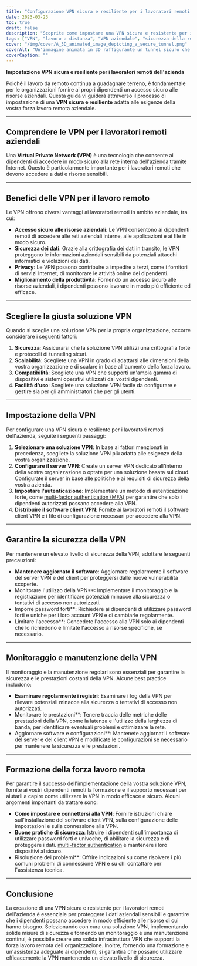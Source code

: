 ```yaml
---
title: "Configurazione VPN sicura e resiliente per i lavoratori remoti dell'azienda"
date: 2023-03-23
toc: true
draft: false
description: "Scoprite come impostare una VPN sicura e resistente per i dipendenti remoti dell'azienda, garantendo un accesso sicuro alle risorse aziendali."
tags: ["VPN", "lavoro a distanza", "VPN aziendale", "sicurezza della rete", "crittografia", "protocolli di tunneling", "Configurazione della VPN", "Server VPN", "Sicurezza VPN", "Manutenzione della VPN", "VPN monitoring", "Soluzione VPN", "autenticazione", "sicurezza dei dati", "privacy", "prestazioni", "scalability", "compatibilità", "formazione dei dipendenti", "migliori pratiche"]
cover: "/img/cover/A_3D_animated_image_depicting_a_secure_tunnel.png"
coverAlt: "Un'immagine animata in 3D raffigurante un tunnel sicuro che collega il computer portatile di un lavoratore remoto a un edificio aziendale, simboleggiando la connessione VPN. Un'icona a forma di scudo si libra sopra il tunnel, a rappresentare la sicurezza e la resilienza."
coverCaption: ""
---
```


**Impostazione VPN sicura e resiliente per i lavoratori remoti dell'azienda**

Poiché il lavoro da remoto continua a guadagnare terreno, è fondamentale per le organizzazioni fornire ai propri dipendenti un accesso sicuro alle risorse aziendali. Questa guida vi guiderà attraverso il processo di impostazione di una **VPN sicura e resiliente** adatta alle esigenze della vostra forza lavoro remota aziendale.

______

## **Comprendere le VPN per i lavoratori remoti aziendali**

Una **Virtual Private Network (VPN)** è una tecnologia che consente ai dipendenti di accedere in modo sicuro alla rete interna dell'azienda tramite Internet. Questo è particolarmente importante per i lavoratori remoti che devono accedere a dati e risorse sensibili.

______

## **Benefici delle VPN per il lavoro remoto**

Le VPN offrono diversi vantaggi ai lavoratori remoti in ambito aziendale, tra cui:

- **Accesso sicuro alle risorse aziendali**: Le VPN consentono ai dipendenti remoti di accedere alle reti aziendali interne, alle applicazioni e ai file in modo sicuro.
- **Sicurezza dei dati**: Grazie alla crittografia dei dati in transito, le VPN proteggono le informazioni aziendali sensibili da potenziali attacchi informatici e violazioni dei dati.
- **Privacy**: Le VPN possono contribuire a impedire a terzi, come i fornitori di servizi Internet, di monitorare le attività online dei dipendenti.
- **Miglioramento della produttività**: Fornendo un accesso sicuro alle risorse aziendali, i dipendenti possono lavorare in modo più efficiente ed efficace.

______

## **Scegliere la giusta soluzione VPN**

Quando si sceglie una soluzione VPN per la propria organizzazione, occorre considerare i seguenti fattori:

1. **Sicurezza**: Assicurarsi che la soluzione VPN utilizzi una crittografia forte e protocolli di tunneling sicuri.
2. **Scalabilità**: Scegliete una VPN in grado di adattarsi alle dimensioni della vostra organizzazione e di scalare in base all'aumento della forza lavoro.
3. **Compatibilità**: Scegliete una VPN che supporti un'ampia gamma di dispositivi e sistemi operativi utilizzati dai vostri dipendenti.
4. **Facilità d'uso**: Scegliete una soluzione VPN facile da configurare e gestire sia per gli amministratori che per gli utenti.

______

## **Impostazione della VPN**

Per configurare una VPN sicura e resiliente per i lavoratori remoti dell'azienda, seguite i seguenti passaggi:

1. **Selezionare una soluzione VPN**: In base ai fattori menzionati in precedenza, scegliete la soluzione VPN più adatta alle esigenze della vostra organizzazione.
2. **Configurare il server VPN**: Create un server VPN dedicato all'interno della vostra organizzazione o optate per una soluzione basata sul cloud. Configurate il server in base alle politiche e ai requisiti di sicurezza della vostra azienda.
3. **Impostare l'autenticazione**: Implementare un metodo di autenticazione forte, come [multi-factor authentication (MFA)](https://simeononsecurity.com/articles/what-are-the-diferent-kinds-of-factors-in-mfa/) per garantire che solo i dipendenti autorizzati possano accedere alla VPN.
4. **Distribuire il software client VPN**: Fornite ai lavoratori remoti il software client VPN e i file di configurazione necessari per accedere alla VPN.

______

## **Garantire la sicurezza della VPN**

Per mantenere un elevato livello di sicurezza della VPN, adottare le seguenti precauzioni:

- **Mantenere aggiornato il software**: Aggiornare regolarmente il software del server VPN e del client per proteggersi dalle nuove vulnerabilità scoperte.
- Monitorare l'utilizzo della VPN**: Implementare il monitoraggio e la registrazione per identificare potenziali minacce alla sicurezza o tentativi di accesso non autorizzati.
- Imporre password forti**: Richiedere ai dipendenti di utilizzare password forti e uniche per i loro account VPN e di cambiarle regolarmente.
- Limitare l'accesso**: Concedete l'accesso alla VPN solo ai dipendenti che lo richiedono e limitate l'accesso a risorse specifiche, se necessario.

______

## **Monitoraggio e manutenzione della VPN**

Il monitoraggio e la manutenzione regolari sono essenziali per garantire la sicurezza e le prestazioni costanti della VPN. Alcune best practice includono:

- **Esaminare regolarmente i registri**: Esaminare i log della VPN per rilevare potenziali minacce alla sicurezza o tentativi di accesso non autorizzati.
- Monitorare le prestazioni**: Tenere traccia delle metriche delle prestazioni della VPN, come la latenza e l'utilizzo della larghezza di banda, per identificare eventuali problemi e ottimizzare la rete.
- Aggiornare software e configurazioni**: Mantenete aggiornati i software del server e del client VPN e modificate le configurazioni se necessario per mantenere la sicurezza e le prestazioni.

______

## **Formazione della forza lavoro remota**

Per garantire il successo dell'implementazione della vostra soluzione VPN, fornite ai vostri dipendenti remoti la formazione e il supporto necessari per aiutarli a capire come utilizzare la VPN in modo efficace e sicuro. Alcuni argomenti importanti da trattare sono:

- **Come impostare e connettersi alla VPN**: Fornire istruzioni chiare sull'installazione del software client VPN, sulla configurazione delle impostazioni e sulla connessione alla VPN.
- **Buone pratiche di sicurezza**: Istruire i dipendenti sull'importanza di utilizzare password forti e univoche, di abilitare la sicurezza e di proteggere i dati. [multi-factor authentication](https://simeononsecurity.com/articles/what-are-the-diferent-kinds-of-factors-in-mfa/) e mantenere i loro dispositivi al sicuro.
- Risoluzione dei problemi**: Offrire indicazioni su come risolvere i più comuni problemi di connessione VPN e su chi contattare per l'assistenza tecnica.

______

## **Conclusione**

La creazione di una VPN sicura e resistente per i lavoratori remoti dell'azienda è essenziale per proteggere i dati aziendali sensibili e garantire che i dipendenti possano accedere in modo efficiente alle risorse di cui hanno bisogno. Selezionando con cura una soluzione VPN, implementando solide misure di sicurezza e fornendo un monitoraggio e una manutenzione continui, è possibile creare una solida infrastruttura VPN che supporti la forza lavoro remota dell'organizzazione. Inoltre, fornendo una formazione e un'assistenza adeguate ai dipendenti, si garantirà che possano utilizzare efficacemente la VPN mantenendo un elevato livello di sicurezza.

